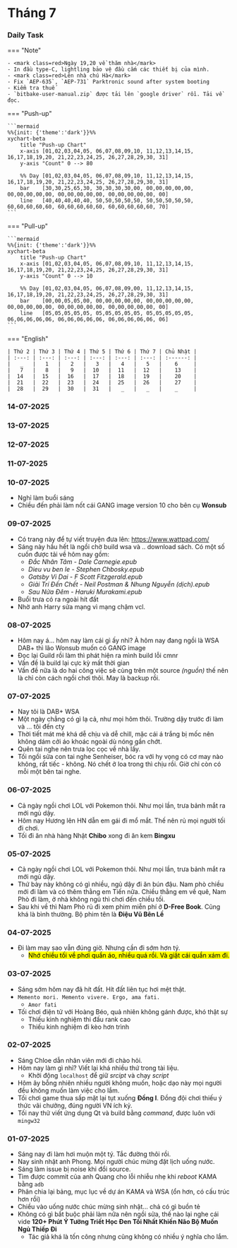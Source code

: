 # Tháng 7


### Daily Task

=== "Note"

    - <mark class=red>Ngày 19,20 về thăm nhà</mark>
    - In đầu type-C, lightling bảo vệ đầu cắm các thiết bị của mình.
    - <mark class=red>Lên nhà chú Hà</mark>
    - Fix `AEP-635`, `AEP-731` Parktronic sound after system booting
    - Kiểm tra thuế
    - `bitbake-user-manual.zip` được tải lên `google driver` rồi. Tải về đọc.

=== "Push-up"

    ```mermaid
    %%{init: {'theme':'dark'}}%%
    xychart-beta
        title "Push-up Chart"
        x-axis [01,02,03,04,05, 06,07,08,09,10, 11,12,13,14,15, 16,17,18,19,20, 21,22,23,24,25, 26,27,28,29,30, 31]
        y-axis "Count" 0 --> 80

        %% Day [01,02,03,04,05, 06,07,08,09,10, 11,12,13,14,15, 16,17,18,19,20, 21,22,23,24,25, 26,27,28,29,30, 31]
        bar    [30,30,25,65,30, 30,30,30,30,00, 00,00,00,00,00, 00,00,00,00,00, 00,00,00,00,00, 00,00,00,00,00, 00]
        line   [40,40,40,40,40, 50,50,50,50,50, 50,50,50,50,50, 60,60,60,60,60, 60,60,60,60,60, 60,60,60,60,60, 70]
    ```

=== "Pull-up"

    ```mermaid
    %%{init: {'theme':'dark'}}%%
    xychart-beta
        title "Push-up Chart"
        x-axis [01,02,03,04,05, 06,07,08,09,10, 11,12,13,14,15, 16,17,18,19,20, 21,22,23,24,25, 26,27,28,29,30, 31]
        y-axis "Count" 0 --> 10

        %% Day [01,02,03,04,05, 06,07,08,09,00, 11,12,13,14,15, 16,17,18,19,20, 21,22,23,24,25, 26,27,28,29,30, 31]
        bar    [00,00,05,05,00, 00,00,00,00,00, 00,00,00,00,00, 00,00,00,00,00, 00,00,00,00,00, 00,00,00,00,00, 00]
        line   [05,05,05,05,05, 05,05,05,05,05, 05,05,05,05,05, 06,06,06,06,06, 06,06,06,06,06, 06,06,06,06,06, 06]
    ```

=== "English"

    | Thứ 2 | Thứ 3 | Thứ 4 | Thứ 5 | Thứ 6 | Thứ 7 | Chủ Nhật |
    | :---: | :---: | :---: | :---: | :---: | :---: | :------: |
    |   _   |   1   |   2   |   3   |   4   |   5   |    6     |
    |   7   |   8   |   9   |  10   |  11   |  12   |    13    |
    |  14   |  15   |  16   |  17   |  18   |  19   |    20    |
    |  21   |  22   |  23   |  24   |  25   |  26   |    27    |
    |  28   |  29   |  30   |  31   |   _   |   _   |    _     |

### 14-07-2025
### 13-07-2025
### 12-07-2025
### 11-07-2025

### 10-07-2025

- Nghỉ làm buổi sáng
- Chiều đến phải làm nốt cái GANG image version 10 cho bên cụ __Wonsub__

### 09-07-2025

- Có trang này để tự viết truyện đưa lên: https://www.wattpad.com/
- Sáng này hầu hết là ngồi chờ build wsa và .. download sách. Có một số cuốn được tải về hôm nay gồm:
    - _Đắc Nhân Tâm - Dale Carnegie.epub_
    - _Dieu vu ben le - Stephen Chbosky.epub_
    - _Gatsby Vi Dai - F Scott Fitzgerald.epub_
    - _Giải Trí Đến Chết - Neil Postman & Nhung Nguyễn (dịch).epub_
    - _Sau Nửa Đêm - Haruki Murakami.epub_
- Buổi trưa có ra ngoài hít đất
- Nhờ anh Harry sửa mạng vì mạng chậm vcl.

### 08-07-2025

- Hôm nay á... hôm nay làm cái gì ấy nhỉ? À hôm nay đang ngồi là WSA DAB+ thì lão Wonsub muốn có GANG image
- Đọc lại Guild rồi làm thì phát hiện ra mình build lỗi cmnr
- Vấn đề là build lại cực kỳ mất thời gian
- Vấn đề nữa là do hai công việc sẽ cùng trên một source _(nguồn)_ thế nên là chỉ còn cách ngồi chơi thôi. May là backup rồi.

### 07-07-2025

- Nay tôi là DAB+ WSA
- Một ngày chẳng có gì lạ cả, như mọi hôm thôi. Trường dậy trước đi làm và ... tôi đến cty
- Thời tiết mát mẻ khá dễ chịu và dễ chill, mặc cái á trắng bị mốc nên không dám cởi áo khoác ngoài dù nóng gần chớt.
- Quên tai nghe nên trưa lọc cọc về nhà lấy.
- Tối ngồi sửa con tai nghe Senheiser, bóc ra với hy vọng có cơ may nào không, rất tiếc - không. Nó chết ở loa trong thì chịu rồi. Giờ chỉ còn có mỗi một bên tai nghe.

### 06-07-2025

- Cả ngày ngồi chơi LOL với Pokemon thôi. Như mọi lần, trưa bảnh mắt ra mới ngủ dậy.
- Hôm nay Hương lên HN dẫn em gái đi mổ mắt. Thế nên rủ mọi người tối đi chơi.
- Tối đi ăn nhà hàng Nhật __Chibo__ xong đi ăn kem __Bingxu__

### 05-07-2025

- Cả ngày ngồi chơi LOL với Pokemon thôi. Như mọi lần, trưa bảnh mắt ra mới ngủ dậy.
- Thứ bày này không có gì nhiều, ngủ dậy đi ăn bún đậu. Nam phò chiều mới đi làm và có thêm thằng em Tiến nữa. Chiều thằng em về quê, Nam Phò đi làm, ở nhà không ngủ thì chơi đến chiều tối.
- Sau khi về thì Nam Phò rủ đi xem phim miễn phí ở __D-Free Book__. Cũng khá là bình thường. Bộ phim tên là __Điệu Vũ Bên Lề__

### 04-07-2025

- Đi làm may sao vẫn đúng giờ. Nhưng cần đi sớm hơn tý.
    - <mark>Nhớ chiều tối về phơi quần áo, nhiều quá rồi. Và giặt cái quần xám đi.</mark>

### 03-07-2025

- Sáng sớm hôm nay đã hít đất. Hít đất liên tục hơi mệt thật.
- `Memento mori. Memento vivere. Ergo, ama fati.`
    - `Amor fati`
- Tối chơi điện tử với Hoàng Béo, quả nhiên không gánh được, khó thật sự
    - Thiếu kinh nghiệm thi đấu rank cao
    - Thiếu kinh nghiệm đi kèo hơn trình

### 02-07-2025

- Sáng Chloe dẫn nhân viên mới đi chào hỏi.
- Hôm nay làm gì nhỉ? Viết lại khá nhiều thứ trong tài liệu.
    - Khởi động `localhost` để giữ _srcipt_ và chạy _script_
- Hôm ây bỗng nhiên nhiều người không muốn, hoặc dạo này mọi người đều không muốn làm việc cho lắm.
- Tối chơi game thua sấp mặt lại tụt xuống __Đồng I__. Đồng đội chơi thiếu ý thức vãi chưởng, đúng người VN ích kỷ.
- Tối nay thử viết ứng dụng Qt và build bằng _command_, được luôn với `mingw32`

### 01-07-2025

- Sáng nay đi làm hơi muộn một tý. Tắc đường thôi rồi.
- Nay sinh nhật anh Phong. Mọi người chúc mừng đặt lịch uống nước.
- Sáng làm issue bị noise khi đổi source.
- Tìm được commit của anh Quang cho lỗi nhiễu nhẹ khi _reboot_ KAMA bằng `adb`
- Phân chia lại bảng, mục lục về dự án KAMA và WSA (ổn hơn, có cấu trúc hơn rồi)
- Chiều vào uống nước chúc mừng sinh nhật... chả có gì buồn tẻ
- Không có gì bắt buộc phải làm nữa nên ngồi sửa, thế nào lại nghe cái vide __120+ Phút Ý Tưởng Triết Học Đen Tối Nhất Khiến Não Bộ Muốn Ngủ Thiếp Đi__
    - Tác giả khá là tốn công nhưng cũng không có nhiều ý nghĩa cho lắm.